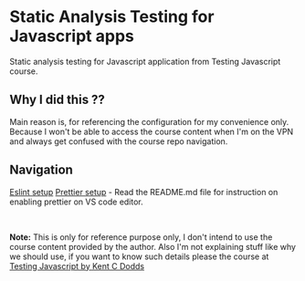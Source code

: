 # Static Analysis Testing for Javascript apps

Static analysis testing for Javascript application from Testing Javascript course.


## Why I did this ??
Main reason is, for referencing the configuration for my convenience only. Because I won't be able to access the course content when I'm on the VPN and always get confused with the course repo navigation.


## Navigation

[Eslint setup](https://github.com/SanthoshRaju91/static-analysis-testing-js/tree/master/eslint-setup)
[Prettier setup](https://github.com/SanthoshRaju91/static-analysis-testing-js/tree/master/prettier-setup) - Read the README.md file for instruction on enabling prettier on VS code editor.

<br/>

**Note:** This is only for reference purpose only, I don't intend to use the course content provided by the author. Also I'm not explaining stuff like why we should use, if you want to know such details please the course at [Testing Javascript by Kent C Dodds](https://testingjavascript.com/)
